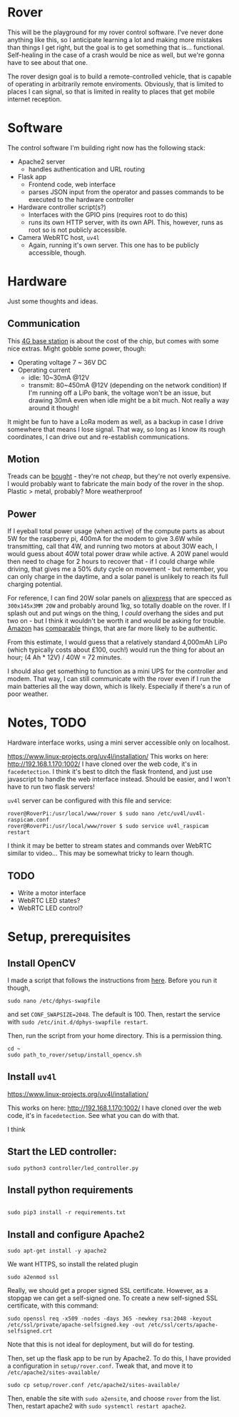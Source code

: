 # Rover

This will be the playground for my rover control software. I've never done anything like this, so I anticipate learning a lot and making more mistakes than things I get right, but the goal is to get something that is... functional. Self-healing in the case of a crash would be nice as well, but we're gonna have to see about that one.

The rover design goal is to build a remote-controlled vehicle, that is capable of operating in arbitrarily remote enviroments. Obviously, that is limited to places I can signal, so that is limited in reality to places that get mobile internet reception. 


# Software

The control software I'm building right now has the following stack:
- Apache2 server
  - handles authentication and URL routing
- Flask app
  - Frontend code, web interface
  - parses JSON input from the operator and passes commands to be executed to the hardware controller
- Hardware controller script(s?)
  - Interfaces with the GPIO pins (requires root to do this)
  - runs its own HTTP server, with its own API. This, however, runs as root so is not publicly accessible.
- Camera WebRTC host, `uv4l`
  - Again, running it's own server. This one has to be publicly accessible, though.

# Hardware

Just some thoughts and ideas.

## Communication

This [4G base station](https://www.waveshare.com/product/sim7600g-h-4g-dtu.htm) is about the cost of the chip, but comes with some nice extras. Might gobble some power, though: 
- Operating voltage	7 ~ 36V DC
- Operating current
  - idle: 10~30mA @12V
  - transmit: 80~450mA @12V (depending on the network condition)
If I'm running off a LiPo bank, the voltage won't be an issue, but drawing 30mA even when idle might be a bit much. Not really a way around it though!

It might be fun to have a LoRa modem as well, as a backup in case I drive somewhere that means I lose signal. That way, so long as I know its rough coordinates, I can drive out and re-establish communications.

## Motion

Treads can be [bought](https://www.aliexpress.com/item/32876365731.html) - they're not *cheap*, but they're not overly expensive. I would probably want to fabricate the main body of the rover in the shop. Plastic > metal, probably? More weatherproof

## Power

If I eyeball total power usage (when active) of the compute parts as about 5W for the raspberry pi, 400mA for the modem to give 3.6W while transmitting, call that 4W, and running two motors at about 30W each, I would guess about 40W total power draw while active. A 20W panel would then need to chage for 2 hours to recover that - if I could charge while driving, that gives me a 50% duty cycle on movement - but remember, you can only charge in the daytime, and a solar panel is unlikely to reach its full charging potential. 

For reference, I can find 20W solar panels on [aliexpress](https://www.aliexpress.com/item/1005004546004726.html) that are specced as `300x145x3MM 20W` and probably around 1kg, so totally doable on the rover. If I splash out and put wings on the thing, I *could* overhang the sides and put two on - but I think it wouldn't be worth it and would be asking for trouble. [Amazon](https://www.amazon.co.uk/Waterproof-Portable-Starter-Monocrystalline-Controller/dp/B0B9T4V3JF/) has [comparable](https://www.amazon.co.uk/Monocrystalline-Waterproof-Maintainer-Motorhomes-Motorcycle/dp/B08QHRWK4M/) things, that are far more likely to be authentic.

From this estimate, I would guess that a relatively standard 4,000mAh LiPo (which typically costs about £100, ouch!) would run the thing for about an hour; (4 Ah * 12V) / 40W = 72 minutes.

I should also get something to function as a mini UPS for the controller and modem. That way, I can still communicate with the rover even if I run the main batteries all the way down, which is likely. Especially if there's a run of poor weather.

# Notes, TODO

Hardware interface works, using a mini server accessible only on localhost.

https://www.linux-projects.org/uv4l/installation/
This works on here: http://192.168.1.170:1002/ I have cloned over the web code, it's in `facedetection`. I think it's best to ditch the flask frontend, and just use javascript to handle the web interface instead. Should be easier, and I won't have to run two flask servers!

`uv4l` server can be configured with this file and service:
```
rover@RoverPi:/usr/local/www/rover $ sudo nano /etc/uv4l/uv4l-raspicam.conf
rover@RoverPi:/usr/local/www/rover $ sudo service uv4l_raspicam restart
```

I think it may be better to stream states and commands over WebRTC similar to video... This may be somewhat tricky to learn though.

## TODO
- Write a motor interface
- WebRTC LED states?
- WebRTC LED control?



# Setup, prerequisites

## Install OpenCV
I made a script that follows the instructions from [here](https://pyimagesearch.com/2018/09/26/install-opencv-4-on-your-raspberry-pi/). Before you run it though, 
```
sudo nano /etc/dphys-swapfile
```
and set `CONF_SWAPSIZE=2048`. The default is 100. Then, restart the service with `sudo /etc/init.d/dphys-swapfile restart`.

Then, run the script from your home directory. This is a permission thing.
```
cd ~
sudo path_to_rover/setup/install_opencv.sh
```

## Install `uv4l`
https://www.linux-projects.org/uv4l/installation/

This works on here: http://192.168.1.170:1002/ I have cloned over the web code, it's in `facedetection`. See what you can do with that.

I think 

## Start the LED controller:
```
sudo python3 controller/led_controller.py
```


## Install python requirements
```

sudo pip3 install -r requirements.txt
```


## Install and configure Apache2
```
sudo apt-get install -y apache2
```
We want HTTPS, so install the related plugin
```
sudo a2enmod ssl
```

Really, we should get a proper signed SSL certificate. However, as a stopgap we can get a self-signed one.
To create a new self-signed SSL certificate, with this command:
```
sudo openssl req -x509 -nodes -days 365 -newkey rsa:2048 -keyout /etc/ssl/private/apache-selfsigned.key -out /etc/ssl/certs/apache-selfsigned.crt
```
Note that this is not ideal for deployment, but will do for testing.

Then, set up the flask app to be run by Apache2. To do this, I have provided a configuration in `setup/rover.conf`. Tweak that, and move it to `/etc/apache2/sites-available/`
```
sudo cp setup/rover.conf /etc/apache2/sites-available/
```
Then, enable the site with `sudo a2ensite`, and choose `rover` from the list. Then, restart apache2 with `sudo systemctl restart apache2`.

